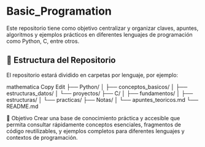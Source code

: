 # Basic_Programation
Este repositorio tiene como objetivo centralizar y organizar claves, apuntes, algoritmos y ejemplos prácticos en diferentes lenguajes de programación como Python, C, entre otros.

## 📁 Estructura del Repositorio
El repositorio estará dividido en carpetas por lenguaje, por ejemplo:

mathematica
Copy
Edit
├── Python/
│   ├── conceptos_basicos/
│   ├── estructuras_datos/
│   └── proyectos/
├── C/
│   ├── fundamentos/
│   ├── estructuras/
│   └── practicas/
├── Notas/
│   └── apuntes_teoricos.md
└── README.md

🚀 Objetivo
Crear una base de conocimiento práctica y accesible que permita consultar rápidamente conceptos esenciales, fragmentos de código reutilizables, y ejemplos completos para diferentes lenguajes y contextos de programación.
